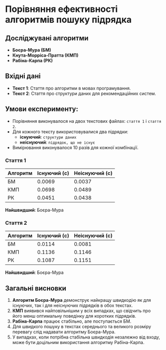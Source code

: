 # Порівняння ефективності алгоритмів пошуку підрядка

## Досліджувані алгоритми
- **Боєра-Мура (БМ)**
- **Кнута-Морріса-Пратта (КМП)**
- **Рабіна-Карпа (РК)**

## Вхідні дані
- **Текст 1**: Стаття про алгоритми в мовах програмування.
- **Текст 2**: Стаття про структури даних для рекомендаційних систем.

## Умови експерименту:
- Порівняння виконувалося на двох текстових файлах: `стаття 1` і `стаття 2`.
- Для кожного тексту використовувалися два підрядки:
  - **існуючий**: `структури даних`
  - **неіснуючий**: `підрядок, що не існує`
- Вимірювання виконувалося 10 разів для кожної комбінації.


### Стаття 1
| Алгоритм | Існуючий (с) | Неіснуючий (с) |
|----------|--------------|----------------|
| БМ       | 0.0069       | 0.0037         |
| КМП      | 0.0698       | 0.0489         |
| РК       | 0.0451       | 0.0438         |

**Найшвидший**: Боєра-Мура

### Стаття 2
| Алгоритм | Існуючий (с) | Неіснуючий (с) |
|----------|--------------|----------------|
| БМ       | 0.0114       | 0.0081         |
| КМП      | 0.1136       | 0.1146         |
| РК       | 0.1087       | 0.1151         |

**Найшвидший**: Боєра-Мура

## Загальні висновки

1. **Алгоритм Боєра-Мура** демонструє найкращу швидкодію як для існуючих, так і для неіснуючих підрядків в обох текстах.
2. **КМП** виявився найповільнішим у всіх випадках, що свідчить про його менш оптимальну поведінку для коротких підрядків.
3. **Рабіна-Карпа** працює стабільно, але поступається БМ.
4. Для швидкого пошуку в текстах середнього та великого розміру перевагу слід надавати алгоритму Боєра-Мура.
5. У випадках, коли потрібна стабільна швидкодія незалежно від входу, може бути доцільним використання алгоритму Рабіна-Карпа.



